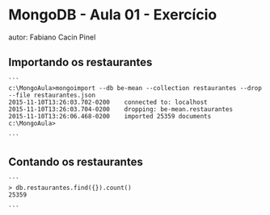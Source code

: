 # MongoDB - Aula 01 - Exercício
autor: Fabiano Cacin Pinel

## Importando os restaurantes

    ```
	c:\MongoAula>mongoimport --db be-mean --collection restaurantes --drop --file restaurantes.json
	2015-11-10T13:26:03.702-0200    connected to: localhost
	2015-11-10T13:26:03.704-0200    dropping: be-mean.restaurantes
	2015-11-10T13:26:06.468-0200    imported 25359 documents
	c:\MongoAula>

    ```

## Contando os restaurantes

    ```
	> db.restaurantes.find({}).count()
	25359

    ```
